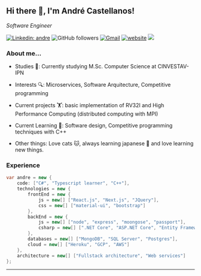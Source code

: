 <h2>Hi there 👋, I'm André Castellanos! </h2>
<p><em>Software Engineer
</em></p>

[![Linkedin: andre](https://img.shields.io/badge/-andre-blue?style=flat-square&logo=Linkedin&logoColor=white&link=https://www.linkedin.com/in/acastellanos95/)](https://www.linkedin.com/in/acastellanos95/)
![GitHub followers](https://img.shields.io/github/followers/acastellanos95?style=social)
[![Gmail](https://img.shields.io/badge/-Gmail-blue?&style=flat-square&logo=Gmail&logoColor=white&link=mailto:acastellanosaldama@gmail.com)](mailto:acastellanosaldama@gmail.com)
[![website](https://img.shields.io/badge/Website-46a2f1.svg?&style=flat-square&logo=Google-Chrome&logoColor=white&link=https://andrecastellanos.dev/)](https://andrecastellanos.dev/)
![](https://visitor-badge.glitch.me/badge?page_id=acastellanos95.acastellanos95)

<!-- ![Waka Readme](https://github.com/anmol098/anmol098/workflows/Waka%20Readme/badge.svg) -->

<!-- 👇 Hit in your console or terminal to connect with me.
```bash
npx acastellanos
```
        devOps: ["AWS", "Docker🐳", "Route53", "Nginx"],
**👆 This command line tool can be found at [npx acastellanos](https://github.com/acastellanos95/npx_card)** -->

### About me...

- Studies 📖: Currently studying M.Sc. Computer Science at CINVESTAV-IPN

- Interests 🔍: Microservices, Software Arquitecture, Competitive programming

- Current projects 🏋: basic implementation of RV32I and High Performance Computing (distributed computing with MPI)

- Current Learning 🔭: Software design, Competitive programming techniques with C++

- Other things: Love cats 🐱, always learning japanese 🗻 and love learning new things.

### Experience

```C#
var andre = new {
    code: ["C#", "Typescript learner", "C++"],
    technologies = new {
        frontEnd = new {
            js = new[] ["React.js", "Next.js", "JQuery"],
            css = new[] ["material-ui", "bootstrap"]
        },
        backEnd = new {
            js = new[] ["node", "express", "moongose", "passport"],
            csharp = new[] [".NET Core", "ASP.NET Core", "Entity Framework Core"]
        },
        databases = new[] ["MongoDB", "SQL Server", "Postgres"],
        cloud = new[] ["Heroku", "GCP", "AWS"]
    },
    architecture = new[] ["Fullstack architecture", "Web services"]
};
```

<!-- <img src="https://media.giphy.com/media/LnQjpWaON8nhr21vNW/giphy.gif" width="60"> <em><b>I love knowing new people, so send me an email.</b></em> -->

---

<!--
**acastellanos95/acastellanos95** is a ✨ _special_ ✨ repository because its `README.md` (this file) appears on your GitHub profile.

Here are some ideas to get you started:

- 🔭 I’m currently working on ...
- 🌱 I’m currently learning ...
- 👯 I’m looking to collaborate on ...
- 🤔 I’m looking for help with ...
- 💬 Ask me about ...
- 📫 How to reach me: ...
- 😄 Pronouns: ...
- ⚡ Fun fact: ...
-->
